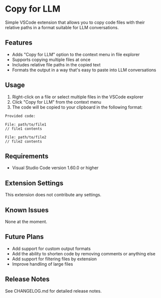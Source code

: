 # Copy for LLM

Simple VSCode extension that allows you to copy code files with their relative paths in a format suitable for LLM conversations.

## Features

- Adds "Copy for LLM" option to the context menu in file explorer
- Supports copying multiple files at once
- Includes relative file paths in the copied text
- Formats the output in a way that's easy to paste into LLM conversations

## Usage

1. Right-click on a file or select multiple files in the VSCode explorer
2. Click "Copy for LLM" from the context menu
3. The code will be copied to your clipboard in the following format: 

```
Provided code:

File: path/to/file1
// file1 contents

File: path/to/file2
// file2 contents
```


## Requirements

- Visual Studio Code version 1.60.0 or higher

## Extension Settings

This extension does not contribute any settings.

## Known Issues

None at the moment.

## Future Plans

- Add support for custom output formats
- Add the ability to shorten code by removing comments or anything else
- Add support for filtering files by extension
- Improve handling of large files

## Release Notes

See CHANGELOG.md for detailed release notes.
